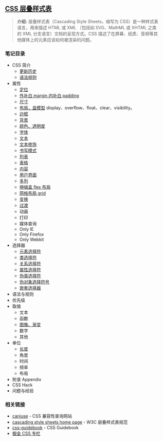 ## [CSS 层叠样式表](#)
> **介绍:** 层叠样式表（Cascading Style Sheets，缩写为 CSS）是一种样式表语言，用来描述 HTML 或 XML
> （包括如 SVG、MathML 或 XHTML 之类的 XML 分支语言）文档的呈现方式。CSS 描述了在屏幕、纸质、音频等其
> 他媒体上的元素应该如何被渲染的问题。

### 笔记目录

* CSS 简介
  * [更新历史](./contents/history.md)
  * [语法规则](./contents/grammar.md)
* 属性
  * [定位](./contents/position.md)
  * [外补白 margin 内补白 padding](./contents/marginPadding.md)
  * [尺寸](./contents/dimension.md)
  * [布局，盒模型](./contents/boxModel.md)  display、overflow、float、clear、visibility。
  * [边框](./contents/border.md)
  * [背景](./contents/background.md)
  * [颜色、透明度](./contents/colorOpacity.md)
  * [字体](./contents/fonts.md)
  * [文本](./contents/texts.md)
  * [文本修饰](./contents/textDecoration.md)
  * [书写模式](./contents/writingModes.md)
  * [列表](./contents/list.md)
  * [表格](./contents/table.md)
  * [内容](./contents/content.md)
  * [用户界面](./contents/userInterface.md)
  * [多列](./contents/columns.md)
  * [伸缩盒 flex 布局](./contents/flex.md)
  * [网格布局 grid](./contents/grid.md)
  * [变换](./contents/transform.md)
  * [过渡](./contents/transition.md)
  * 动画
  * 打印
  * 媒体查询
  * Only IE
  * Only Firefox
  * Only Webkit
* 选择器
  * [元素选择符](./contents/selectors/element.md)
  * [类选择符](https://developer.mozilla.org/zh-CN/docs/Web/CSS/Class_selectors)
  * [关系选择符](./contents/selectors/relationship.md)
  * [属性选择符](./contents/selectors/attribute.md)
  * [伪类选择符](./contents/selectors/pseudo-classes.md)
  * [伪对象选择符号](./contents/selectors/pseudo-element.md)
  * [嵌套选择器](./contents/selectors/nested-selector.md)
* 语法与规则
* 优先级
* 取值
  * 文本
  * 函数
  * [图像、渐变](./uints/imageGradient.md)
  * 数字
  * 其他
* 单位
  * [长度](./contents/units/width.md)
  * 角度
  * 时间
  * 频率
  * 布局
* 附录 Appendix
* CSS Hack
* 问题与经验

### 相关链接
- [caniuse](https://caniuse.com/) - CSS 兼容性查询网站
- [cascading style sheets home page](https://www.w3.org/Style/CSS/#specs) - W3C 层叠样式表规范
- [css-guidebook](https://tsejx.github.io/css-guidebook/) - CSS Guidebook
- [掘金 CSS 专栏](https://juejin.cn/tag/CSS)